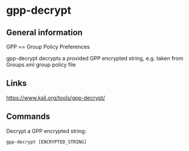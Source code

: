 # gpp-decrypt

## General information

GPP == Group Policy Preferences

gpp-decrypt decrypts a provided GPP encrypted string, e.g. taken from Groups.xml group policy file

## Links

https://www.kali.org/tools/gpp-decrypt/

## Commands

Decrypt a GPP encrypted string:
```
gpp-decrypt [ENCRYPTED_STRING]
```

